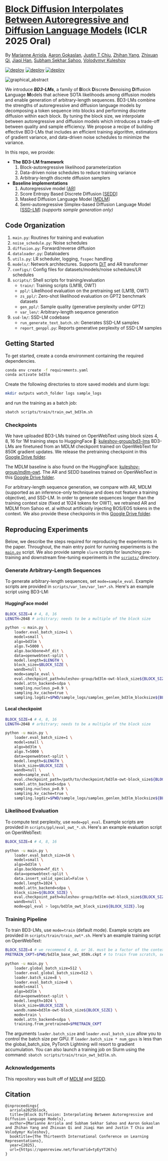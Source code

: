 # [Block Diffusion Interpolates Between Autoregressive and Diffusion Language Models](https://openreview.net/forum?id=tyEyYT267x) (ICLR 2025 Oral)
By [Marianne Arriola](https://m-arriola.com/), [Aaron Gokaslan](https://skylion007.github.io), [Justin T Chiu](https://justinchiu.netlify.app), [Zhihan Yang](https://zhihanyang2022.github.io/), [Zhixuan Qi](https://zhixuanqi.com/), [Jiaqi Han](https://hanjq17.github.io/), [Subham Sekhar Sahoo](https://s-sahoo.github.io), [Volodymyr Kuleshov](https://www.cs.cornell.edu/~kuleshov/)

<!-- [![Open In Colab](https://colab.research.google.com/assets/colab-badge.svg)](https://colab.research.google.com/drive/18nC6q7dWq154fI1BXPLwmtnS7Zvbrv6p?usp=sharing/) -->
[![deploy](https://img.shields.io/badge/Paper_📃-green)](https://openreview.net/forum?id=tyEyYT267x)
[![deploy](https://img.shields.io/badge/Blog_📝%20%20-8A2BE2)](https://m-arriola.com/bd3lms/)
[![deploy](https://img.shields.io/badge/HuggingFace_🤗%20-BD3LMs%20-orange)](https://huggingface.co/collections/kuleshov-group/bd3-lms-67be95f81b96b15fec50d53f)

![graphical_abstract](graphical_abstract.png)

We introduce ***BD3-LMs***, a family of **B**lock **D**iscrete **D**enoising **D**iffusion **L**anguage **M**odels that achieve SOTA likelihoods among diffusion models and enable generation of arbitrary-length sequences. BD3-LMs combine the strengths of autoregressive and diffusion language models by decomposing a token sequence into blocks and performing discrete diffusion within each block. By tuning the block size, we interpolate between autoregressive and diffusion models which introduces a trade-off between quality and sample efficiency. We propose a recipe of building effective BD3-LMs that includes an efficient training algorithm, estimators of gradient variance, and data-driven noise schedules to minimize the variance.

<!-- We provide a demo in this [![Open In Colab](https://colab.research.google.com/assets/colab-badge.svg)](https://colab.research.google.com/drive/18nC6q7dWq154fI1BXPLwmtnS7Zvbrv6p?usp=sharing/) notebook. -->


In this repo, we provide:
* **The BD3-LM framework**
  1. Block-autoregressive likelihood parameterization
  2. Data-driven noise schedules to reduce training variance
  3. Arbitrary-length discrete diffusion samplers
* **Baseline implementations**
  1. Autoregressive model [[AR](https://arxiv.org/abs/2406.07524)]
  2. Score Entropy Based Discrete Diffusion [[SEDD](https://arxiv.org/abs/2310.16834)]
  3. Masked Diffusion Language Model [[MDLM](https://arxiv.org/abs/2406.07524)]
  4. Semi-autoregressive Simplex-based Diffusion Language Model [[SSD-LM](https://arxiv.org/pdf/2210.17432)] *(supports sample generation only)*

<a name="code-organization"></a>
## Code Organization
1. ```main.py```: Routines for training and evaluation
2. ```noise_schedule.py```: Noise schedules
3. ```diffusion.py```: Forward/reverse diffusion
4. ```dataloader.py```: Dataloaders
5. ```utils.py```: LR scheduler, logging, `fsspec` handling
6. ```models/```: Network architectures. Supports [DiT](https://arxiv.org/abs/2212.09748) and AR transformer
7. ```configs/```: Config files for datasets/models/noise schedules/LR schedules
8. ```scripts/```: Shell scripts for training/evaluation
    - ``train/``: Training scripts (LM1B, OWT)
    - ``ppl/``: Likelihood evaluation on the pretraining set (LM1B, OWT)
    - ``zs_ppl/``: Zero-shot likelihood evaluation on GPT2 benchmark datasets
    - ``gen_ppl/``: Sample quality (generative perplexity under GPT2)
    - ``var_len/``: Arbitrary-length sequence generation
9. ```ssd-lm/```: SSD-LM codebase
    - ```run_generate_text_batch.sh```: Generates SSD-LM samples
    - ```report_genppl.py```: Reports generative perplexity of SSD-LM samples


<a name="getting_started"></a>

## Getting Started

To get started, create a conda environment containing the required dependencies.

```bash
conda env create -f requirements.yaml
conda activate bd3lm
```

Create the following directories to store saved models and slurm logs:
```bash
mkdir outputs watch_folder logs sample_logs
```
and run the training as a batch job:
```bash
sbatch scripts/train/train_owt_bd3lm.sh
```

### Checkpoints

We have uploaded BD3-LMs trained on OpenWebText using block sizes 4, 8, 16 for 1M training steps to HuggingFace 🤗:
[kuleshov-group/bd3-lms](https://huggingface.co/collections/kuleshov-group/bd3-lms-67be95f81b96b15fec50d53f) BD3-LMs are finetuned from an MDLM checkpoint trained on OpenWebText for 850K gradient updates. We release the pretraining checkpoint in this [Google Drive folder](https://drive.google.com/drive/folders/1Vm4YZBX7bzVuHhIbkY1RHTUsf8v71oew?usp=sharing).


The MDLM baseline is also found on the HuggingFace:
[kuleshov-group/mdlm-owt](https://huggingface.co/kuleshov-group/mdlm-owt). The AR and SEDD baselines trained on OpenWebText in this [Google Drive folder](https://drive.google.com/drive/folders/16LuuptK7Xfk-vzhQYZBZ0SA-B-BFluau?usp=sharing).

For arbitrary-length sequence generation, we compare with AR, MDLM (supported as an inference-only technique and does not feature a training objective), and SSD-LM. In order to generate sequences longer than the training context size (fixed at 1024 tokens for OWT), we retrained AR and MDLM from Sahoo et. al without artificially injecting BOS/EOS tokens in the context. We also provide these checkpoints in this [Google Drive folder](https://drive.google.com/drive/folders/1Vm4YZBX7bzVuHhIbkY1RHTUsf8v71oew?usp=sharing).

## Reproducing Experiments

Below, we describe the steps required for reproducing the experiments in the paper.
Throughout, the main entry point for running experiments is the [`main.py`](./main.py) script.
We also provide sample `slurm` scripts for launching pre-training and downstream fine-tuning experiments in the [`scripts/`](./scripts) directory.


### Generate Arbitrary-Length Sequences

To generate arbitrary-length sequences, set `mode=sample_eval`. Example scripts are provided in `scripts/var_len/var_len*.sh`. Here's an example script using BD3-LM:
#### HuggingFace model
```bash
BLOCK_SIZE=4 # 4, 8, 16
LENGTH=2048 # arbitrary; needs to be a multiple of the block size

python -u main.py \
    loader.eval_batch_size=1 \
    model=small \
    algo=bd3lm \
    algo.T=5000 \
    algo.backbone=hf_dit \
    data=openwebtext-split \
    model.length=$LENGTH \
    block_size=$BLOCK_SIZE \
    wandb=null \
    mode=sample_eval \
    eval.checkpoint_path=kuleshov-group/bd3lm-owt-block_size${BLOCK_SIZE} \
    model.attn_backend=sdpa \
    sampling.nucleus_p=0.9 \
    sampling.kv_cache=true \
    sampling.logdir=$PWD/sample_logs/samples_genlen_bd3lm_blocksize${BLOCK_SIZE}
```

#### Local checkpoint
```bash
BLOCK_SIZE=4 # 4, 8, 16
LENGTH=2048 # arbitrary; needs to be a multiple of the block size

python -u main.py \
    loader.eval_batch_size=1 \
    model=small \
    algo=bd3lm \
    algo.T=5000 \
    data=openwebtext-split \
    model.length=$LENGTH \
    block_size=$BLOCK_SIZE \
    wandb=null \
    mode=sample_eval \
    eval.checkpoint_path=/path/to/checkpoint/bd3lm-owt-block_size${BLOCK_SIZE} \
    model.attn_backend=sdpa \
    sampling.nucleus_p=0.9 \
    sampling.kv_cache=true \
    sampling.logdir=$PWD/sample_logs/samples_genlen_bd3lm_blocksize${BLOCK_SIZE}
```

### Likelihood Evaluation 
To compute test perplexity, use `mode=ppl_eval`. Example scripts are provided in `scripts/ppl/eval_owt_*.sh`. Here's an example evaluation script on OpenWebText:
```bash
BLOCK_SIZE=4 # 4, 8, 16

python -u main.py \
    loader.eval_batch_size=16 \
    model=small \
    algo=bd3lm \
    algo.backbone=hf_dit \
    data=openwebtext-split \
    data.insert_valid_special=False \
    model.length=1024 \
    model.attn_backend=sdpa \
    block_size=${BLOCK_SIZE} \
    eval.checkpoint_path=kuleshov-group/bd3lm-owt-block_size${BLOCK_SIZE} \
    wandb=null \
    mode=ppl_eval > logs/bd3lm_owt_block_size${BLOCK_SIZE}.log
```

### Training Pipeline
To train BD3-LMs, use `mode=train` (default mode). Example scripts are provided in `scripts/train/train_owt*.sh`. Here's an example training script on OpenWebText:
```bash
BLOCK_SIZE=4 # we recommend 4, 8, or 16. must be a factor of the context length
PRETRAIN_CKPT=$PWD/bd3lm_base_owt_850k.ckpt # to train from scratch, set to null

python -u main.py \
    loader.global_batch_size=512 \
    loader.eval_global_batch_size=512 \
    loader.batch_size=8 \
    loader.eval_batch_size=8 \
    model=small \
    algo=bd3lm \
    data=openwebtext-split \
    model.length=1024 \
    block_size=$BLOCK_SIZE \
    wandb.name=bd3lm-owt-block_size${BLOCK_SIZE} \
    mode=train \
    model.attn_backend=sdpa \
    training.from_pretrained=$PRETRAIN_CKPT
```
The arguments `loader.batch_size` and `loader.eval_batch_size` allow you to control the batch size per GPU. If `loader.batch_size * num_gpus` is less than the global_batch_size, PyTorch Lightning will resort to gradient accumulation. You can also launch a training job on Slurm using the command: `sbatch scripts/train/train_owt_bd3lm.sh`.

### Acknowledgements
This repository was built off of [MDLM](https://github.com/kuleshov-group/mdlm) and [SEDD](https://github.com/louaaron/Score-Entropy-Discrete-Diffusion).

## Citation
```
@inproceedings{
  arriola2025block,
  title={Block Diffusion: Interpolating Between Autoregressive and Diffusion Language Models},
  author={Marianne Arriola and Subham Sekhar Sahoo and Aaron Gokaslan and Zhihan Yang and Zhixuan Qi and Jiaqi Han and Justin T Chiu and Volodymyr Kuleshov},
  booktitle={The Thirteenth International Conference on Learning Representations},
  year={2025},
  url={https://openreview.net/forum?id=tyEyYT267x}
}
```
